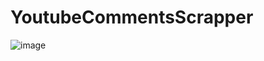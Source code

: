 # YoutubeCommentsScrapper
![image](https://github.com/ArchanaArora19/YoutubeCommentsScrapper/assets/140930207/abb2609a-5e9d-46e1-8be1-c657b34d9fcb)
